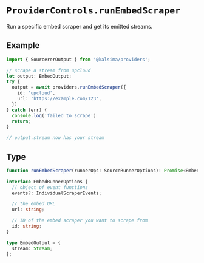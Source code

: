 # `ProviderControls.runEmbedScraper`

Run a specific embed scraper and get its emitted streams.

## Example

```ts
import { SourcererOutput } from '@kalsima/providers';

// scrape a stream from upcloud
let output: EmbedOutput;
try {
  output = await providers.runEmbedScraper({
    id: 'upcloud',
    url: 'https://example.com/123',
  })
} catch (err) {
  console.log('failed to scrape')
  return;
}

// output.stream now has your stream
```

## Type

```ts
function runEmbedScraper(runnerOps: SourceRunnerOptions): Promise<EmbedOutput>;

interface EmbedRunnerOptions {
  // object of event functions
  events?: IndividualScraperEvents;

  // the embed URL
  url: string;

  // ID of the embed scraper you want to scrape from
  id: string;
}

type EmbedOutput = {
  stream: Stream;
};
```
